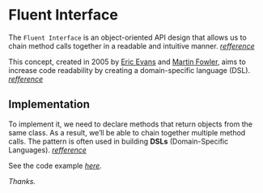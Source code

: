 # Fluent Interface

The `Fluent Interface` is an object-oriented API design that allows us to chain method calls together in a readable and intuitive manner. [_refference_](https://www.baeldung.com/java-fluent-interface-vs-builder-pattern)

This concept, created in 2005 by [Eric Evans](https://x.com/ericevans) and [Martin Fowler](https://x.com/martinfowler), aims to increase code readability by creating a domain-specific language (DSL). [_refference_](https://dzone.com/articles/java-fluent-api)

## Implementation

To implement it, we need to declare methods that return objects from the same class. As a result, we’ll be able to chain together multiple method calls. The pattern is often used in building **DSLs** (Domain-Specific Languages). [_refference_](https://www.baeldung.com/java-fluent-interface-vs-builder-pattern)

See the code example _[here](../Java/FluentInterface.md)._

_Thanks._